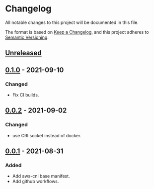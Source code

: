 # Changelog

All notable changes to this project will be documented in this file.

The format is based on [Keep a Changelog](https://keepachangelog.com/en/1.0.0/),
and this project adheres to [Semantic Versioning](https://semver.org/spec/v2.0.0.html).

## [Unreleased]

## [0.1.0] - 2021-09-10

### Changed

- Fix CI builds.

## [0.0.2] - 2021-09-02

### Changed

- use CRI socket instead of docker.

## [0.0.1] - 2021-08-31

### Added

- Add aws-cni base manifest.
- Add github workflows.

[Unreleased]: https://github.com/giantswarm/aws-cni-app/compare/v0.1.0...HEAD
[0.1.0]: https://github.com/giantswarm/aws-cni-app/compare/v0.0.2...v0.1.0
[0.0.2]: https://github.com/giantswarm/aws-cni-app/compare/v0.0.1...v0.0.2
[0.0.1]: https://github.com/giantswarm/aws-cni-app/releases/tag/v0.0.1
